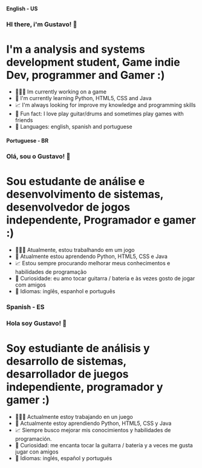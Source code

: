 #### English - US

### HI there, i'm Gustavo! 👋

# I'm a analysis and systems development student, Game indie Dev, programmer and Gamer :)
- 👨🏻‍💻 Im currently working on a game
- 🌱 I'm currently learning Python, HTML5, CSS and Java
- 📈 I'm always looking for improve my knowledge and programming skills
- 💎 Fun fact: I love play guitar/drums and sometimes play games with friends
- 📖 Languages: english, spanish and portuguese

#### Portuguese - BR

### Olá, sou o Gustavo! 👋

# Sou estudante de análise e desenvolvimento de sistemas, desenvolvedor de jogos independente, Programador e gamer :)
- 👨🏻‍💻 Atualmente, estou trabalhando em um jogo
- 🌱 Atualmente estou aprendendo Python, HTML5, CSS e Java
- 📈 Estou sempre procurando melhorar meus conhecimentos e habilidades de programação
- 💎 Curiosidade: eu amo tocar guitarra / bateria e às vezes gosto de jogar com amigos
- 📖 Idiomas: inglês, espanhol e português

### Spanish - ES

### Hola soy Gustavo! 👋

# Soy estudiante de análisis y desarrollo de sistemas, desarrollador de juegos independiente, programador y gamer :)
- 👨🏻‍💻 Actualmente estoy trabajando en un juego
- 🌱 Actualmente estoy aprendiendo Python, HTML5, CSS y Java
- 📈 Siempre busco mejorar mis conocimientos y habilidades de programación.
- 💎 Curiosidad: me encanta tocar la guitarra / batería y a veces me gusta jugar con amigos
- 📖 Idiomas: inglés, español y portugués
